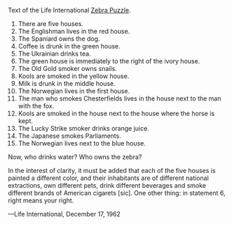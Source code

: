 Text of the Life International [Zebra Puzzle](https://en.wikipedia.org/wiki/Zebra_Puzzle).

1. There are five houses.
2. The Englishman lives in the red house.
3. The Spaniard owns the dog.
4. Coffee is drunk in the green house.
5. The Ukrainian drinks tea.
6. The green house is immediately to the right of the ivory house.
7. The Old Gold smoker owns snails.
8. Kools are smoked in the yellow house.
9. Milk is drunk in the middle house.
10. The Norwegian lives in the first house.
11. The man who smokes Chesterfields lives in the house next to the man with the fox.
12. Kools are smoked in the house next to the house where the horse is kept.
13. The Lucky Strike smoker drinks orange juice.
14. The Japanese smokes Parliaments.
15. The Norwegian lives next to the blue house.


Now, who drinks water? Who owns the zebra?

In the interest of clarity, it must be added that each of the five houses is painted a different color, and their inhabitants are of different national extractions, own different pets, drink different beverages and smoke different brands of American cigarets [sic]. One other thing: in statement 6, right means your right.

—Life International, December 17, 1962